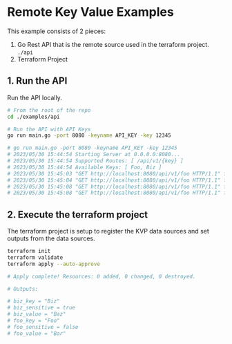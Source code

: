 # Remote Key Value Examples
This example consists of 2 pieces:
1. Go Rest API that is the remote source used in the terraform project. `./api`
2. Terraform Project

## 1. Run the API
Run the API locally.

```bash
# From the root of the repo
cd ./examples/api

# Run the API with API Keys
go run main.go -port 8080 -keyname API_KEY -key 12345

# go run main.go -port 8080 -keyname API_KEY -key 12345
# 2023/05/30 15:44:54 Starting Server at 0.0.0.0:8080...
# 2023/05/30 15:44:54 Supported Routes: [ /api/v1/{key} ]
# 2023/05/30 15:44:54 Available Keys: [ Foo, Biz ]
# 2023/05/30 15:45:03 "GET http://localhost:8080/api/v1/foo HTTP/1.1" from [::1]:38028 - 200 55B in 41.406µs
# 2023/05/30 15:45:04 "GET http://localhost:8080/api/v1/foo HTTP/1.1" from [::1]:38028 - 200 55B in 11.693µs
# 2023/05/30 15:45:08 "GET http://localhost:8080/api/v1/foo HTTP/1.1" from [::1]:38028 - 200 55B in 17.57µs
# 2023/05/30 15:45:08 "GET http://localhost:8080/api/v1/foo HTTP/1.1" from [::1]:38028 - 200 55B in 17.609µs
```

## 2. Execute the terraform project
The terraform project is setup to register the KVP data sources and set outputs from the data sources.

```bash
terraform init
terraform validate
terraform apply --auto-approve

# Apply complete! Resources: 0 added, 0 changed, 0 destroyed.

# Outputs:

# biz_key = "Biz"
# biz_sensitive = true
# biz_value = "Baz"
# foo_key = "Foo"
# foo_sensitive = false
# foo_value = "Bar"
```
